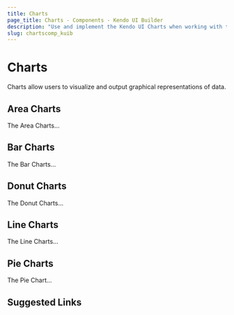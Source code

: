 ```yaml
---
title: Charts
page_title: Charts - Components - Kendo UI Builder
description: "Use and implement the Kendo UI Charts when working with the Kendo UI Builder tool for creating and managing Angular and AngularJS-based web applications."
slug: chartscomp_kuib
---
```


# Charts

Charts allow users to visualize and output graphical representations of data.

## Area Charts

The Area Charts...

<!-- screen -->

## Bar Charts

The Bar Charts...

<!-- screen -->

## Donut Charts

The Donut Charts...

<!-- screen -->

## Line Charts

The Line Charts...

<!-- screen -->

## Pie Charts

The Pie Chart...

<!-- screen -->

## Suggested Links
